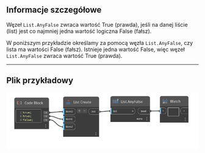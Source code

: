 ## Informacje szczegółowe
Węzeł `List.AnyFalse` zwraca wartość True (prawda), jeśli na danej liście (list) jest co najmniej jedna wartość logiczna False (fałsz).

W poniższym przykładzie określamy za pomocą węzła `List.AnyFalse`, czy lista ma wartości False (fałsz). Istnieje jedna wartość False, więc węzeł `List.AnyFalse` zwraca wartość True (prawda).
___
## Plik przykładowy

![List.AnyFalse](./DSCore.List.AnyFalse_img.jpg)
